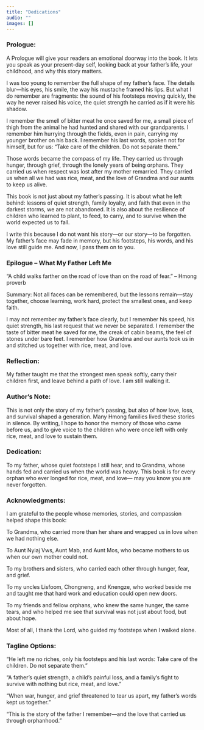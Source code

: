 ```yaml
---
title: "Dedications"
audio: ""
images: []
---
```


### Prologue:
A Prologue will give your readers an emotional doorway into the book. It lets you speak as your present-day self, looking back at your father’s life, your childhood, and why this story matters.

I was too young to remember the full shape of my father’s face. The details blur—his eyes, his smile, the way his mustache framed his lips. But what I do remember are fragments: the sound of his footsteps moving quickly, the way he never raised his voice, the quiet strength he carried as if it were his shadow.

I remember the smell of bitter meat he once saved for me, a small piece of thigh from the animal he had hunted and shared with our grandparents. I remember him hurrying through the fields, even in pain, carrying my younger brother on his back. I remember his last words, spoken not for himself, but for us: “Take care of the children. Do not separate them.”

Those words became the compass of my life. They carried us through hunger, through grief, through the lonely years of being orphans. They carried us when respect was lost after my mother remarried. They carried us when all we had was rice, meat, and the love of Grandma and our aunts to keep us alive.

This book is not just about my father’s passing. It is about what he left behind: lessons of quiet strength, family loyalty, and faith that even in the darkest storms, we are not abandoned. It is also about the resilience of children who learned to plant, to feed, to carry, and to survive when the world expected us to fall.

I write this because I do not want his story—or our story—to be forgotten. My father’s face may fade in memory, but his footsteps, his words, and his love still guide me. And now, I pass them on to you.

### Epilogue – What My Father Left Me

“A child walks farther on the road of love than on the road of fear.” – Hmong proverb

Summary: Not all faces can be remembered, but the lessons remain—stay together, choose learning, work hard, protect the smallest ones, and keep faith.

I may not remember my father’s face clearly, but I remember his speed, his quiet strength, his last request that we never be separated. I remember the taste of bitter meat he saved for me, the creak of cabin beams, the feel of stones under bare feet. I remember how Grandma and our aunts took us in and stitched us together with rice, meat, and love.

### Reflection:
My father taught me that the strongest men speak softly, carry their children first, and leave behind a path of love. I am still walking it.

### Author’s Note:
This is not only the story of my father’s passing, but also of how love, loss, and survival shaped a generation. Many Hmong families lived these stories in silence. By writing, I hope to honor the memory of those who came before us, and to give voice to the children who were once left with only rice, meat, and love to sustain them.

### Dedication:
To my father, whose quiet footsteps I still hear,
and to Grandma, whose hands fed and carried us when the world was heavy.
This book is for every orphan who ever longed for rice, meat, and love—
may you know you are never forgotten.

### Acknowledgments:
I am grateful to the people whose memories, stories, and compassion helped shape this book:

To Grandma, who carried more than her share and wrapped us in love when we had nothing else.

To Aunt Nyiaj Vws, Aunt Mab, and Aunt Mos, who became mothers to us when our own mother could not.

To my brothers and sisters, who carried each other through hunger, fear, and grief.

To my uncles Lisfoom, Chongneng, and Knengze, who worked beside me and taught me that hard work and education could open new doors.

To my friends and fellow orphans, who knew the same hunger, the same tears, and who helped me see that survival was not just about food, but about hope.

Most of all, I thank the Lord, who guided my footsteps when I walked alone.

### Tagline Options:

“He left me no riches, only his footsteps and his last words: Take care of the children. Do not separate them.”

“A father’s quiet strength, a child’s painful loss, and a family’s fight to survive with nothing but rice, meat, and love.”

“When war, hunger, and grief threatened to tear us apart, my father’s words kept us together.”

“This is the story of the father I remember—and the love that carried us through orphanhood.”
